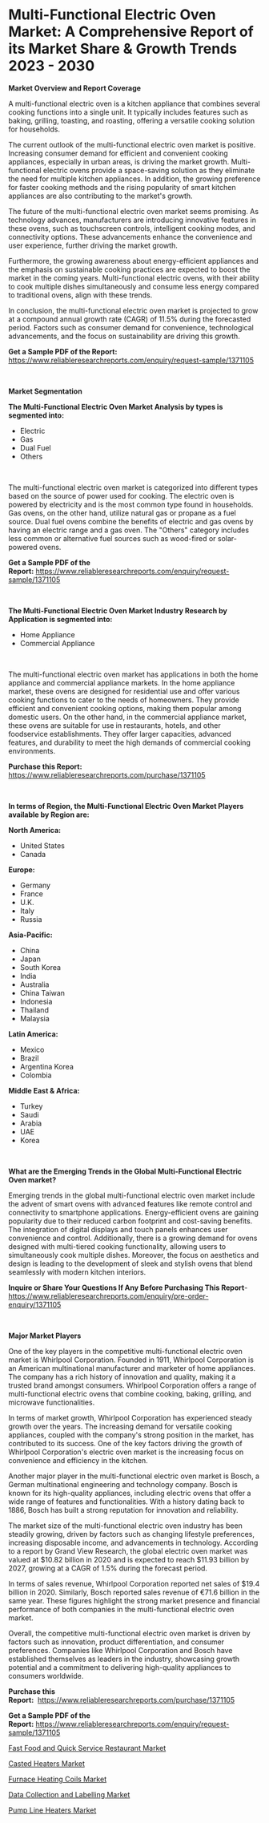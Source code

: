 <p><h1>Multi-Functional Electric Oven Market: A Comprehensive Report of its Market Share & Growth Trends 2023 - 2030</h1></p><p><strong>Market Overview and Report Coverage</strong></p>
<p><p>A multi-functional electric oven is a kitchen appliance that combines several cooking functions into a single unit. It typically includes features such as baking, grilling, toasting, and roasting, offering a versatile cooking solution for households.</p><p>The current outlook of the multi-functional electric oven market is positive. Increasing consumer demand for efficient and convenient cooking appliances, especially in urban areas, is driving the market growth. Multi-functional electric ovens provide a space-saving solution as they eliminate the need for multiple kitchen appliances. In addition, the growing preference for faster cooking methods and the rising popularity of smart kitchen appliances are also contributing to the market's growth.</p><p>The future of the multi-functional electric oven market seems promising. As technology advances, manufacturers are introducing innovative features in these ovens, such as touchscreen controls, intelligent cooking modes, and connectivity options. These advancements enhance the convenience and user experience, further driving the market growth.</p><p>Furthermore, the growing awareness about energy-efficient appliances and the emphasis on sustainable cooking practices are expected to boost the market in the coming years. Multi-functional electric ovens, with their ability to cook multiple dishes simultaneously and consume less energy compared to traditional ovens, align with these trends.</p><p>In conclusion, the multi-functional electric oven market is projected to grow at a compound annual growth rate (CAGR) of 11.5% during the forecasted period. Factors such as consumer demand for convenience, technological advancements, and the focus on sustainability are driving this growth.</p></p>
<p><strong>Get a Sample PDF of the Report:</strong> <a href="https://www.reliableresearchreports.com/enquiry/request-sample/1371105">https://www.reliableresearchreports.com/enquiry/request-sample/1371105</a></p>
<p>&nbsp;</p>
<p><strong>Market Segmentation</strong></p>
<p><strong>The Multi-Functional Electric Oven Market Analysis by types is segmented into:</strong></p>
<p><ul><li>Electric</li><li>Gas</li><li>Dual Fuel</li><li>Others</li></ul></p>
<p>&nbsp;</p>
<p><p>The multi-functional electric oven market is categorized into different types based on the source of power used for cooking. The electric oven is powered by electricity and is the most common type found in households. Gas ovens, on the other hand, utilize natural gas or propane as a fuel source. Dual fuel ovens combine the benefits of electric and gas ovens by having an electric range and a gas oven. The "Others" category includes less common or alternative fuel sources such as wood-fired or solar-powered ovens.</p></p>
<p><strong>Get a Sample PDF of the Report:</strong>&nbsp;<a href="https://www.reliableresearchreports.com/enquiry/request-sample/1371105">https://www.reliableresearchreports.com/enquiry/request-sample/1371105</a></p>
<p>&nbsp;</p>
<p><strong>The Multi-Functional Electric Oven Market Industry Research by Application is segmented into:</strong></p>
<p><ul><li>Home Appliance</li><li>Commercial Appliance</li></ul></p>
<p>&nbsp;</p>
<p><p>The multi-functional electric oven market has applications in both the home appliance and commercial appliance markets. In the home appliance market, these ovens are designed for residential use and offer various cooking functions to cater to the needs of homeowners. They provide efficient and convenient cooking options, making them popular among domestic users. On the other hand, in the commercial appliance market, these ovens are suitable for use in restaurants, hotels, and other foodservice establishments. They offer larger capacities, advanced features, and durability to meet the high demands of commercial cooking environments.</p></p>
<p><strong>Purchase this Report:</strong>&nbsp; <a href="https://www.reliableresearchreports.com/purchase/1371105">https://www.reliableresearchreports.com/purchase/1371105</a></p>
<p>&nbsp;</p>
<p><strong>In terms of Region, the Multi-Functional Electric Oven Market Players available by Region are:</strong></p>
<p>
    <p> <strong> North America: </strong>
        <ul>
            <li>United States</li>
            <li>Canada</li>
        </ul>
        </p> 
    <p> <strong> Europe: </strong>
        <ul>
            <li>Germany</li>
            <li>France</li>
            <li>U.K.</li>
            <li>Italy</li>
            <li>Russia</li>
        </ul>
        </p> 
    <p> <strong> Asia-Pacific: </strong>
        <ul>
            <li>China</li>
            <li>Japan</li>
            <li>South Korea</li>
            <li>India</li>
            <li>Australia</li>
            <li>China Taiwan</li>
            <li>Indonesia</li>
            <li>Thailand</li>
            <li>Malaysia</li>
        </ul>
        </p> 
    <p> <strong> Latin America: </strong>
        <ul>
            <li>Mexico</li>
            <li>Brazil</li>
            <li>Argentina Korea</li>
            <li>Colombia</li>
        </ul>
        </p> 
    <p> <strong> Middle East & Africa: </strong>
        <ul>
            <li>Turkey</li>
            <li>Saudi</li>
            <li>Arabia</li>
            <li>UAE</li>
            <li>Korea</li>
        </ul>
    </p>
    </p>
<p>&nbsp;</p>
<p><strong>What are the Emerging Trends in the Global Multi-Functional Electric Oven market?</strong></p>
<p><p>Emerging trends in the global multi-functional electric oven market include the advent of smart ovens with advanced features like remote control and connectivity to smartphone applications. Energy-efficient ovens are gaining popularity due to their reduced carbon footprint and cost-saving benefits. The integration of digital displays and touch panels enhances user convenience and control. Additionally, there is a growing demand for ovens designed with multi-tiered cooking functionality, allowing users to simultaneously cook multiple dishes. Moreover, the focus on aesthetics and design is leading to the development of sleek and stylish ovens that blend seamlessly with modern kitchen interiors.</p></p>
<p><strong>Inquire or Share Your Questions If Any Before Purchasing This Report</strong>- <a href="https://www.reliableresearchreports.com/enquiry/pre-order-enquiry/1371105">https://www.reliableresearchreports.com/enquiry/pre-order-enquiry/1371105</a></p>
<p>&nbsp;</p>
<p><strong>Major Market Players</strong></p>
<p><p>One of the key players in the competitive multi-functional electric oven market is Whirlpool Corporation. Founded in 1911, Whirlpool Corporation is an American multinational manufacturer and marketer of home appliances. The company has a rich history of innovation and quality, making it a trusted brand amongst consumers. Whirlpool Corporation offers a range of multi-functional electric ovens that combine cooking, baking, grilling, and microwave functionalities.</p><p>In terms of market growth, Whirlpool Corporation has experienced steady growth over the years. The increasing demand for versatile cooking appliances, coupled with the company's strong position in the market, has contributed to its success. One of the key factors driving the growth of Whirlpool Corporation's electric oven market is the increasing focus on convenience and efficiency in the kitchen.</p><p>Another major player in the multi-functional electric oven market is Bosch, a German multinational engineering and technology company. Bosch is known for its high-quality appliances, including electric ovens that offer a wide range of features and functionalities. With a history dating back to 1886, Bosch has built a strong reputation for innovation and reliability.</p><p>The market size of the multi-functional electric oven industry has been steadily growing, driven by factors such as changing lifestyle preferences, increasing disposable income, and advancements in technology. According to a report by Grand View Research, the global electric oven market was valued at $10.82 billion in 2020 and is expected to reach $11.93 billion by 2027, growing at a CAGR of 1.5% during the forecast period.</p><p>In terms of sales revenue, Whirlpool Corporation reported net sales of $19.4 billion in 2020. Similarly, Bosch reported sales revenue of €71.6 billion in the same year. These figures highlight the strong market presence and financial performance of both companies in the multi-functional electric oven market.</p><p>Overall, the competitive multi-functional electric oven market is driven by factors such as innovation, product differentiation, and consumer preferences. Companies like Whirlpool Corporation and Bosch have established themselves as leaders in the industry, showcasing growth potential and a commitment to delivering high-quality appliances to consumers worldwide.</p></p>
<p><strong>Purchase this Report:</strong>&nbsp;&nbsp;<a href="https://www.reliableresearchreports.com/purchase/1371105">https://www.reliableresearchreports.com/purchase/1371105</a></p>
<p></p>
<p><strong>Get a Sample PDF of the Report:</strong>&nbsp;<a href="https://www.reliableresearchreports.com/enquiry/request-sample/1371105">https://www.reliableresearchreports.com/enquiry/request-sample/1371105</a></p>
<p><p><a href="https://medium.com/@bhumi.technologiesmumbai/fast-food-and-quick-service-restaurant-market-size-cagr-trends-2024-2030-4a65ae9355f3">Fast Food and Quick Service Restaurant Market</a></p><p><a href="https://www.linkedin.com/pulse/casted-heaters-market-research-report-unlocks-analysis-financial-fwxlc/">Casted Heaters Market</a></p><p><a href="https://www.linkedin.com/pulse/furnace-heating-coils-market-insights-players-forecast-till-83ncc/">Furnace Heating Coils Market</a></p><p><a href="https://medium.com/@hotspotvendor/data-collection-and-labelling-market-size-cagr-trends-2024-2030-d72c751d1c04">Data Collection and Labelling Market</a></p><p><a href="https://www.linkedin.com/pulse/decoding-pump-line-heaters-market-deep-dive-latest-trends-segmentation-eie2c/">Pump Line Heaters Market</a></p></p>